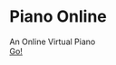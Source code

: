 # Piano Online
An Online Virtual Piano <br>
<a href="https://m-haris-n.github.io/pianoonline/">Go!</a>
